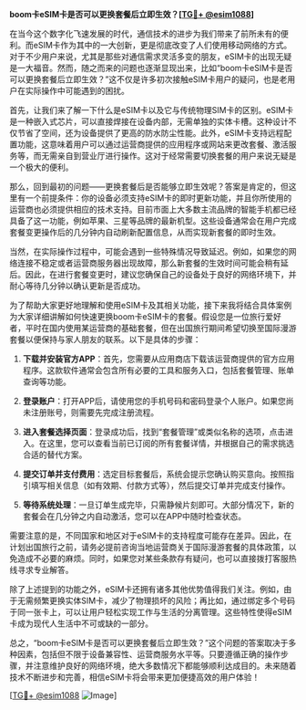 **boom卡eSIM卡是否可以更换套餐后立即生效？[[TG💪+ @esim1088](https://t.me/s/esim1088)]**

在当今这个数字化飞速发展的时代，通信技术的进步为我们带来了前所未有的便利。而eSIM卡作为其中的一大创新，更是彻底改变了人们使用移动网络的方式。对于不少用户来说，尤其是那些对通信需求灵活多变的朋友，eSIM卡的出现无疑是一大福音。然而，随之而来的问题也逐渐显现出来，比如“boom卡eSIM卡是否可以更换套餐后立即生效？”这不仅是许多初次接触eSIM卡用户的疑问，也是老用户在实际操作中可能遇到的困扰。

首先，让我们来了解一下什么是eSIM卡以及它与传统物理SIM卡的区别。eSIM卡是一种嵌入式芯片，可以直接焊接在设备内部，无需单独的实体卡槽。这种设计不仅节省了空间，还为设备提供了更高的防水防尘性能。此外，eSIM卡支持远程配置功能，这意味着用户可以通过运营商提供的应用程序或网站来更改套餐、激活服务等，而无需亲自到营业厅进行操作。这对于经常需要切换套餐的用户来说无疑是一个极大的便利。

那么，回到最初的问题——更换套餐后是否能够立即生效呢？答案是肯定的，但这里有一个前提条件：你的设备必须支持eSIM卡的即时更新功能，并且你所使用的运营商也必须提供相应的技术支持。目前市面上大多数主流品牌的智能手机都已经具备了这一功能，例如苹果、三星等品牌的最新机型。这些设备通常会在用户完成套餐变更操作后的几分钟内自动刷新配置信息，从而实现新套餐的即时生效。

当然，在实际操作过程中，可能会遇到一些特殊情况导致延迟。例如，如果您的网络连接不稳定或者运营商服务器出现故障，那么新套餐的生效时间可能会稍有延后。因此，在进行套餐变更时，建议您确保自己的设备处于良好的网络环境下，并耐心等待几分钟以确认更新是否成功。

为了帮助大家更好地理解和使用eSIM卡及其相关功能，接下来我将结合具体案例为大家详细讲解如何快速更换boom卡eSIM卡的套餐。假设您是一位旅行爱好者，平时在国内使用某运营商的基础套餐，但在出国旅行期间希望切换至国际漫游套餐以便保持与家人朋友的联系。以下是具体的步骤：

1. **下载并安装官方APP**：首先，您需要从应用商店下载该运营商提供的官方应用程序。这款软件通常会包含所有必要的工具和服务入口，包括套餐管理、账单查询等功能。

2. **登录账户**：打开APP后，请使用您的手机号码和密码登录个人账户。如果您尚未注册账号，则需要先完成注册流程。

3. **进入套餐选择页面**：登录成功后，找到“套餐管理”或类似名称的选项，点击进入。在这里，您可以查看当前已订阅的所有套餐详情，并根据自己的需求挑选合适的替代方案。

4. **提交订单并支付费用**：选定目标套餐后，系统会提示您确认购买意向。按照指引填写相关信息（如有效期、付款方式等），然后提交订单并完成支付操作。

5. **等待系统处理**：一旦订单生成完毕，只需静候片刻即可。大部分情况下，新的套餐会在几分钟之内自动激活，您可以在APP中随时检查状态。

需要注意的是，不同国家和地区对于eSIM卡的支持程度可能存在差异。因此，在计划出国旅行之前，请务必提前咨询当地运营商关于国际漫游套餐的具体政策，以免造成不必要的麻烦。同时，如果您对某些条款存有疑问，也可以直接拨打客服热线寻求专业解答。

除了上述提到的功能之外，eSIM卡还拥有诸多其他优势值得我们关注。例如，由于无需频繁更换实体SIM卡，减少了物理损坏的风险；再比如，通过绑定多个号码于同一张卡上，可以让用户轻松实现工作与生活的分离管理。这些特性使得eSIM卡成为现代人生活中不可或缺的一部分。

总之，“boom卡eSIM卡是否可以更换套餐后立即生效？”这个问题的答案取决于多种因素，包括但不限于设备兼容性、运营商服务水平等。只要遵循正确的操作步骤，并注意维护良好的网络环境，绝大多数情况下都能够顺利达成目的。未来随着技术不断进步和完善，相信eSIM卡将会带来更加便捷高效的用户体验！

[[TG💪+ @esim1088](https://t.me/s/esim1088) ![Image](https://i.postimg.cc/4NQfJmqS/Snipaste-2025-05-13-00-14-12.png)]